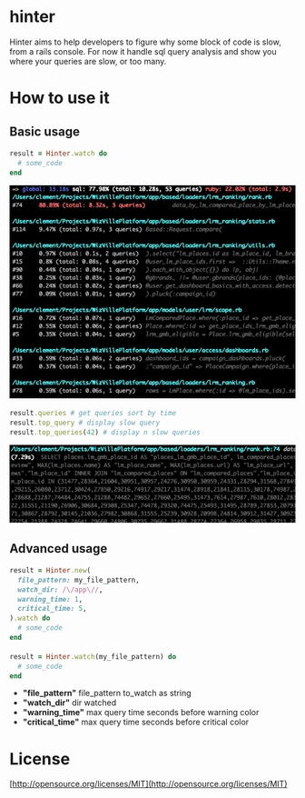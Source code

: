 # hinter

Hinter aims to help developers to figure why some block of code is slow, from a rails console.
For now it handle sql query analysis and show you where your queries are slow, or too many.

# How to use it

## Basic usage

```ruby
result = Hinter.watch do
  # some_code
end
```

![example](/assets/example.png)

```ruby
result.queries # get queries sort by time
result.top_query # display slow query
result.top_queries(42) # display n slow queries
```

![top_query](/assets/top_query.png)

## Advanced usage

```ruby
result = Hinter.new(
  file_pattern: my_file_pattern,
  watch_dir: /\/app\//,
  warning_time: 1,
  critical_time: 5,
).watch do
  # some_code
end

result = Hinter.watch(my_file_pattern) do
  # some_code
end
```

- **"file_pattern"** file_pattern to\_watch as string
- **"watch_dir"** dir watched
- **"warning_time"** max query time seconds before warning color
- **"critical_time"** max query time seconds before critical color

# License

[http://opensource.org/licenses/MIT](http://opensource.org/licenses/MIT)